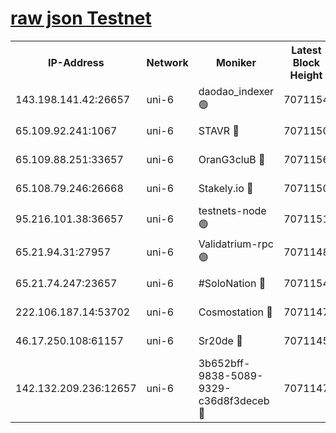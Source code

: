 [raw json Testnet](https://rpc-check.junot.stavr.tech/junot/rpc-junot-result.json)
=


<table><tr><th>IP-Address</th><th>Network</th><th>Moniker</th><th>Latest Block Height</th><th>Earliest Block Height</th><th>Catching Up</th><th>Tx Index</th><th>Voting Power</th><th>Scan Time</th></tr><tr><td>143.198.141.42:26657</td><td>uni-6</td><td>daodao_indexer 🟢</td><td>7071154</td><td>1</td><td>False</td><td>off</td><td>0</td><td>2024-01-15T14:42:38.187070764UTC</td></tr><tr><td>65.109.92.241:1067</td><td>uni-6</td><td>STAVR 🔴</td><td>7071150</td><td>1138541</td><td>False</td><td>on</td><td>6042</td><td>2024-01-15T14:42:27.692278048UTC</td></tr><tr><td>65.109.88.251:33657</td><td>uni-6</td><td>OranG3cluB 🔴</td><td>7071156</td><td>1138541</td><td>False</td><td>on</td><td>11</td><td>2024-01-15T14:42:42.686658955UTC</td></tr><tr><td>65.108.79.246:26668</td><td>uni-6</td><td>Stakely.io 🔴</td><td>7071150</td><td>1570872</td><td>False</td><td>on</td><td>1358933</td><td>2024-01-15T14:42:28.047096623UTC</td></tr><tr><td>95.216.101.38:36657</td><td>uni-6</td><td>testnets-node 🟢</td><td>7071151</td><td>1615130</td><td>False</td><td>on</td><td>0</td><td>2024-01-15T14:42:30.643334453UTC</td></tr><tr><td>65.21.94.31:27957</td><td>uni-6</td><td>Validatrium-rpc 🟢</td><td>7071148</td><td>2943363</td><td>False</td><td>on</td><td>0</td><td>2024-01-15T14:42:23.127379794UTC</td></tr><tr><td>65.21.74.247:23657</td><td>uni-6</td><td>#SoloNation 🔴</td><td>7071154</td><td>5208001</td><td>False</td><td>on</td><td>112</td><td>2024-01-15T14:42:37.212989189UTC</td></tr><tr><td>222.106.187.14:53702</td><td>uni-6</td><td>Cosmostation 🔴</td><td>7071147</td><td>5344501</td><td>False</td><td>on</td><td>110003</td><td>2024-01-15T14:42:20.727525810UTC</td></tr><tr><td>46.17.250.108:61157</td><td>uni-6</td><td>Sr20de 🔴</td><td>7071145</td><td>6419777</td><td>False</td><td>on</td><td>37</td><td>2024-01-15T14:42:14.856675076UTC</td></tr><tr><td>142.132.209.236:12657</td><td>uni-6</td><td>3b652bff-9838-5089-9329-c36d8f3deceb 🔴</td><td>7071147</td><td>7051280</td><td>False</td><td>on</td><td>157563</td><td>2024-01-15T14:42:19.273412850UTC</td></tr></table>
